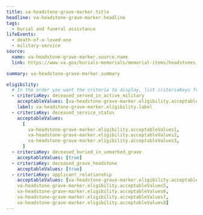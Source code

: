 ```yaml
---
title: va-headstone-grave-marker.title
headline: va-headstone-grave-marker.headline
tags:
  - burial and funeral assistance
lifeEvents:
  - death-of-a-loved-one
  - military-service
source:
  name: va-headstone-grave-marker.source.name
  link: https://www.va.gov/burials-memorials/memorial-items/headstones-markers-medallions/

summary: va-headstone-grave-marker.summary

eligibility:
  # In the order you want the criteria to display, list criteriaKeys from the csv here, each followed by a comma-separated list of which values indicate eligibility for that criteria. Wrap individual values in quotes if they have inner commas.
  - criteriaKey: deceased_served_in_active_military
    acceptableValues: [va-headstone-grave-marker.eligibility.acceptableValues]
    label: va-headstone-grave-marker.eligibility.label
  - criteriaKey: deceased_service_status
    acceptableValues:
      [
        va-headstone-grave-marker.eligibility.acceptableValues1,
        va-headstone-grave-marker.eligibility.acceptableValues2,
        va-headstone-grave-marker.eligibility.acceptableValues3,
      ]
  - criteriaKey: deceased_buried_in_unmarked_grave
    acceptableValues: [true]
  - criteriaKey: deceased_grave_headstone
    acceptableValues: [true]
  - criteriaKey: applicant_relationship
    acceptableValues: [va-headstone-grave-marker.eligibility.acceptableValues4, 
    va-headstone-grave-marker.eligibility.acceptableValues5, 
    va-headstone-grave-marker.eligibility.acceptableValues6, 
    va-headstone-grave-marker.eligibility.acceptableValues7, 
    va-headstone-grave-marker.eligibility.acceptableValues8]
---
```

